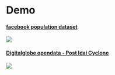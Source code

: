 # Demo

#### [facebook population dataset](facebook/)
![](https://user-images.githubusercontent.com/10407788/56006732-19dfcc80-5ca4-11e9-8150-082691a6d7d8.png)

#### [Digitalglobe opendata - Post Idai Cyclone](digitalglobe/)
![](https://user-images.githubusercontent.com/10407788/57623865-32cbee00-7580-11e9-9496-fa322788310a.png)
